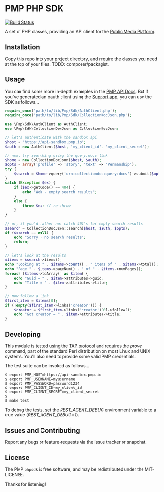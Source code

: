 # PMP PHP SDK

[![Build Status](https://travis-ci.org/publicmediaplatform/phpsdk.svg?branch=master)](https://travis-ci.org/publicmediaplatform/phpsdk)

A set of PHP classes, providing an API client for the [Public Media Platform](http://publicmediaplatform.org).

## Installation

Copy this repo into your project directory, and require the classes you need at
the top of your files.  TODO: composer/packagist.

## Usage

You can find some more in-depth examples in the [PMP API Docs](http://support.pmp.io/docs).  But if you've generated an oauth client using the [Support app](http://support.pmp.io/login), you can use the SDK as follows...

```php
require_once('path/to/lib/Pmp/Sdk/AuthClient.php');
require_once('path/to/lib/Pmp/Sdk/CollectionDocJson.php');

use \Pmp\Sdk\AuthClient as AuthClient;
use \Pmp\Sdk\CollectionDocJson as CollectionDocJson;

// let's authenticate with the sandbox api
$host = 'https://api-sandbox.pmp.io';
$auth = new AuthClient($host, 'my_client_id', 'my_client_secret');

// now, try searching using the query:docs link
$home = new CollectionDocJson($host, $auth);
$opts = array('profile' => 'story', 'text' => 'Penmanship');
try {
    $search = $home->query('urn:collectiondoc:query:docs')->submit($opts);
}
catch (Exception $ex) {
    if ($ex->getCode() == 404) {
        echo "Woh - empty search results";
    }
    else {
        throw $ex; // re-throw
    }
}

// or, if you'd rather not catch 404's for empty search results
$search = CollectionDocJson::search($host, $auth, $opts);
if ($search == null) {
    echo "Sorry - no search results";
    return;
}

// let's look at the results
$items = $search->items();
echo "Looking at " . $items->count() . " items of " . $items->total();
echo "Page " . $items->pageNum() . " of " . $items->numPages();
foreach ($items->toArray() as $item) {
    echo "Guid = " . $item->attributes->guid;
    echo "Title = " . $item->attributes->title;
}

// now follow a link
$first_item = $items[0];
if (!empty($first_item->links('creator'))) {
    $creator = $first_item->links('creator')[0]->follow();
    echo "Got creator = " . $item->attributes->title;
}
```

## Developing

This module is tested using the [TAP protocol](http://testanything.org) and requires the *prove* command, part of the standard Perl distribution on most Linux and UNIX systems.  You'll also need to provide some valid PMP credentials.

The test suite can be invoked as follows...

```shell
$ export PMP_HOST=https://api-sandbox.pmp.io
$ export PMP_USERNAME=myusername
$ export PMP_PASSWORD=password1234
$ export PMP_CLIENT_ID=my_client_id
$ export PMP_CLIENT_SECRET=my_client_secret
$
$ make test
```

To debug the tests, set the *REST_AGENT_DEBUG* environment variable to a true value (*REST_AGENT_DEBUG=1*).

## Issues and Contributing

Report any bugs or feature-requests via the issue tracker or snapchat.

## License

The PMP `phpsdk` is free software, and may be redistributed under the MIT-LICENSE.

Thanks for listening!
